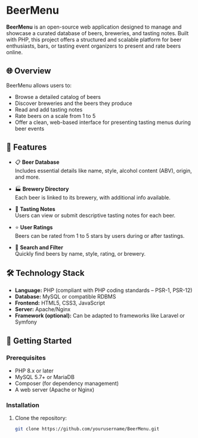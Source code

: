 # BeerMenu

**BeerMenu** is an open-source web application designed to manage and showcase a curated database of beers, breweries, and tasting notes. Built with PHP, this project offers a structured and scalable platform for beer enthusiasts, bars, or tasting event organizers to present and rate beers online.

## 🌐 Overview

BeerMenu allows users to:
- Browse a detailed catalog of beers
- Discover breweries and the beers they produce
- Read and add tasting notes
- Rate beers on a scale from 1 to 5
- Offer a clean, web-based interface for presenting tasting menus during beer events

## 🧩 Features

- 📋 **Beer Database**  
  Includes essential details like name, style, alcohol content (ABV), origin, and more.

- 🏭 **Brewery Directory**  
  Each beer is linked to its brewery, with additional info available.

- 📝 **Tasting Notes**  
  Users can view or submit descriptive tasting notes for each beer.

- ⭐ **User Ratings**  
  Beers can be rated from 1 to 5 stars by users during or after tastings.

- 🔎 **Search and Filter**  
  Quickly find beers by name, style, rating, or brewery.

## 🛠️ Technology Stack

- **Language:** PHP (compliant with PHP coding standards – PSR-1, PSR-12)
- **Database:** MySQL or compatible RDBMS
- **Frontend:** HTML5, CSS3, JavaScript
- **Server:** Apache/Nginx
- **Framework (optional):** Can be adapted to frameworks like Laravel or Symfony

## 🚀 Getting Started

### Prerequisites

- PHP 8.x or later
- MySQL 5.7+ or MariaDB
- Composer (for dependency management)
- A web server (Apache or Nginx)

### Installation

1. Clone the repository:
   ```bash
   git clone https://github.com/yourusername/BeerMenu.git
